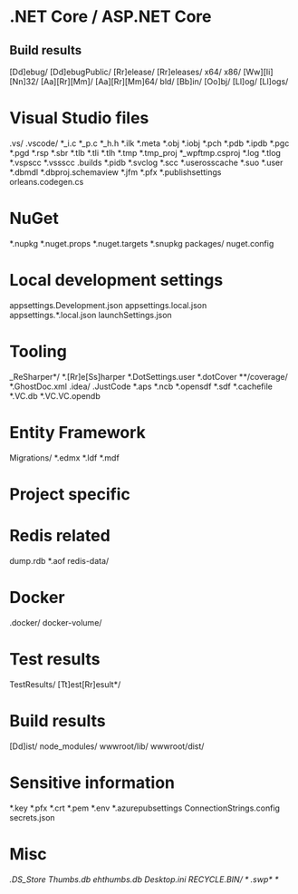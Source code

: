 # .NET Core / ASP.NET Core
## Build results
[Dd]ebug/
[Dd]ebugPublic/
[Rr]elease/
[Rr]eleases/
x64/
x86/
[Ww][Ii][Nn]32/
[Aa][Rr][Mm]/
[Aa][Rr][Mm]64/
bld/
[Bb]in/
[Oo]bj/
[Ll]og/
[Ll]ogs/

# Visual Studio files
.vs/
.vscode/
*_i.c
*_p.c
*_h.h
*.ilk
*.meta
*.obj
*.iobj
*.pch
*.pdb
*.ipdb
*.pgc
*.pgd
*.rsp
*.sbr
*.tlb
*.tli
*.tlh
*.tmp
*.tmp_proj
*_wpftmp.csproj
*.log
*.tlog
*.vspscc
*.vssscc
.builds
*.pidb
*.svclog
*.scc
*.userosscache
*.suo
*.user
*.dbmdl
*.dbproj.schemaview
*.jfm
*.pfx
*.publishsettings
orleans.codegen.cs

# NuGet
*.nupkg
*.nuget.props
*.nuget.targets
*.snupkg
packages/
nuget.config

# Local development settings
appsettings.Development.json
appsettings.local.json
appsettings.*.local.json
launchSettings.json

# Tooling
_ReSharper*/
*.[Rr]e[Ss]harper
*.DotSettings.user
*.dotCover
**/coverage/
*.GhostDoc.xml
.idea/
.JustCode
*.aps
*.ncb
*.opensdf
*.sdf
*.cachefile
*.VC.db
*.VC.VC.opendb

# Entity Framework
Migrations/
*.edmx
*.ldf
*.mdf

# Project specific
# Redis related
dump.rdb
*.aof
redis-data/

# Docker
.docker/
docker-volume/

# Test results
TestResults/
[Tt]est[Rr]esult*/

# Build results
[Dd]ist/
node_modules/
wwwroot/lib/
wwwroot/dist/

# Sensitive information
*.key
*.pfx
*.crt
*.pem
*.env
*.azurepubsettings
ConnectionStrings.config
secrets.json

# Misc
*.DS_Store
Thumbs.db
ehthumbs.db
Desktop.ini
$RECYCLE.BIN/
*.swp
*~
*~$*